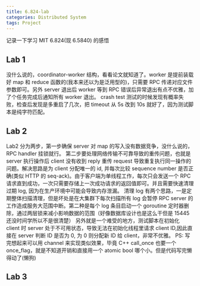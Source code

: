 ```yaml
---
title: 6.824-lab
categories: Distributed System
tags: Project
---
```

记录一下学习 MIT 6.824(现 6.5840) 的感悟

## Lab 1

没什么说的，coordinator-worker 结构，看看论文就知道了。worker 是提前装载好 map 和 reduce 函数的(我本来还以为是泛用型的)，只需要 RPC 传递对应文件参数即可。另外 server 退出后 worker 等到 RPC 错误后异常退出有点不优雅，加了个任务完成后通知所有 worker 退出。
crash test 测试的时候发现有概率失败，检查后发现是多重启了几次，把 timeout 从 5s 改到 10s 就好了，因为测试脚本是纯字符匹配。

## Lab 2

Lab2 分为两步，第一步确保 server 对 map 的写入没有数据竞争，没什么说的，RPC handler 挂锁就行。
第二步要处理网络传输不可靠导致的重传问题，也就是 server 执行操作后 client 没有收到 reply 重传 request 导致重复执行同一操作的问题。解决思路是为 client 分配唯一的 id, 并每次比较 sequence number 是否正确(类似 HTTP 的 seq-ack)。由于客户端为单线程工作，每次只会发送一个 RPC 请求直到成功，一次只需要存储上一次成功请求的返回值即可。并且需要快速清理过期 log, 因为在生产环境中可能会导致内存泄漏。
清理 log 有两个思路，一是定期整体扫描清理，但是坏处是在大集群下每次扫描所有 log 会暂停 RPC server 的工作造成服务大范围中断。第二种是每个 log 条目启动一个 goroutine 定时器删除，通过两层锁来减小影响数据的范围（好像数据库设计也是这么干但是 15445 还没时间学所以不是很清楚）
另外就是一个难受的地方，测试脚本在初始化 client 时 server 处于不可用状态，导致无法在初始化线程里请求 client ID,因此直接在 server 判断 ID 是否为 0, 为 0 则分配新 ID 给 client，非常不优雅。
PS: 写完想起来可以用 channel 来实现类似效果，毕竟 C++ call_once 也要一个 once_flag，就是不知道开销和直接用一个 atomic bool 哪个小。但是代码写完懒得动了(懒狗)

## Lab 3

